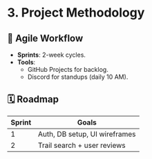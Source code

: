 # 3. Project Methodology  

## 🔄 Agile Workflow  
- **Sprints**: 2-week cycles.  
- **Tools**:  
  - GitHub Projects for backlog.  
  - Discord for standups (daily 10 AM).  

## 🗓 Roadmap  
| Sprint | Goals                          |  
|--------|--------------------------------|  
| 1      | Auth, DB setup, UI wireframes |  
| 2      | Trail search + user reviews   |  